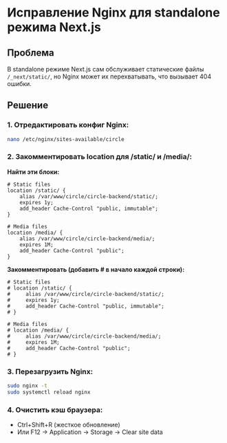 # Исправление Nginx для standalone режима Next.js

## Проблема
В standalone режиме Next.js сам обслуживает статические файлы `/_next/static/`, но Nginx может их перехватывать, что вызывает 404 ошибки.

## Решение

### 1. Отредактировать конфиг Nginx:
```bash
nano /etc/nginx/sites-available/circle
```

### 2. Закомментировать location для /static/ и /media/:

**Найти эти блоки:**
```nginx
# Static files
location /static/ {
    alias /var/www/circle/circle-backend/static/;
    expires 1y;
    add_header Cache-Control "public, immutable";
}

# Media files
location /media/ {
    alias /var/www/circle/circle-backend/media/;
    expires 1M;
    add_header Cache-Control "public";
}
```

**Закомментировать (добавить # в начало каждой строки):**
```nginx
# Static files
# location /static/ {
#     alias /var/www/circle/circle-backend/static/;
#     expires 1y;
#     add_header Cache-Control "public, immutable";
# }

# Media files  
# location /media/ {
#     alias /var/www/circle/circle-backend/media/;
#     expires 1M;
#     add_header Cache-Control "public";
# }
```

### 3. Перезагрузить Nginx:
```bash
sudo nginx -t
sudo systemctl reload nginx
```

### 4. Очистить кэш браузера:
- Ctrl+Shift+R (жесткое обновление)
- Или F12 → Application → Storage → Clear site data 